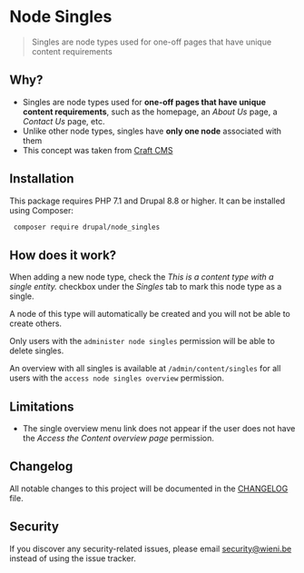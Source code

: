Node Singles
======================

> Singles are node types used for one-off pages that have unique content requirements

## Why?
- Singles are node types used for **one-off pages that have unique content requirements**, such as the homepage, an _About Us_ page, a _Contact Us_ page, etc.
- Unlike other node types, singles have **only one node** associated with them
- This concept was taken from [Craft CMS](https://docs.craftcms.com/v2/sections-and-entries.html#singles)

## Installation

This package requires PHP 7.1 and Drupal 8.8 or higher. It can be
installed using Composer:

```bash
 composer require drupal/node_singles
```

## How does it work?
When adding a new node type, check the _This is a content type with a single entity._
 checkbox under the _Singles_ tab to mark this node type as a single.

A node of this type will automatically be created and you will not be able 
to create others.

Only users with the `administer node singles` permission will be able to delete singles.

An overview with all singles is available at `/admin/content/singles` for 
all users with the `access node singles overview` permission. 

## Limitations
- The single overview menu link does not appear if the user does not have the _Access the Content overview page_ 
  permission.

## Changelog
All notable changes to this project will be documented in the
[CHANGELOG](CHANGELOG.md) file.

## Security
If you discover any security-related issues, please email
[security@wieni.be](mailto:security@wieni.be) instead of using the issue
tracker.
